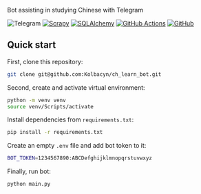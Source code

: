 Bot assisting in studying Chinese with Telegram

![Telegram](https://img.shields.io/badge/Telegram-blue?style=for-the-badge&logo=telegram)
[![Scrapy](https://img.shields.io/badge/scrapy-%14fa1c.svg?style=for-the-badge&logo=scrapy&logoColor=white)](https://scrapy.org/)
[![SQLAlchemy](https://img.shields.io/badge/SQLAlchemy-D71F00?style=for-the-badge&logo=SQLAlchemy&logoColor=SQLAlchemy)](https://www.sqlalchemy.org/)
[![GitHub Actions](https://img.shields.io/badge/github%20actions-%232671E5.svg?style=for-the-badge&logo=githubactions&logoColor=white)](https://github.com/features/actions)
[![GitHub](https://img.shields.io/badge/github-%23121011.svg?style=for-the-badge&logo=github&logoColor=white)](https://github.com/)

## Quick start

First, clone this repository:

```bash
git clone git@github.com:Kolbacyn/ch_learn_bot.git
```

Second, create and activate virtual environment:

```bash
python -m venv venv
source venv/Scripts/activate
```
Install dependencies from `requirements.txt`:

```bash
pip install -r requirements.txt
```

Create an empty `.env` file and add bot token to it:

```bash
BOT_TOKEN=1234567890:ABCDefghijklmnopqrstuvwxyz

```

Finally, run bot:

```bash
python main.py
```
